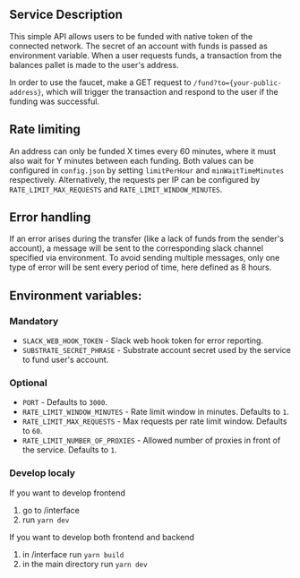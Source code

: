 ## Service Description

This simple API allows users to be funded with native token of the connected network.
The secret of an account with funds is passed as environment variable. When a user requests funds,
a transaction from the balances pallet is made to the user's address.

In order to use the faucet, make a GET request to `/fund?to={your-public-address}`, which will trigger
the transaction and respond to the user if the funding was successful.

## Rate limiting

An address can only be funded X times every 60 minutes, where it must also wait for Y minutes between
each funding. Both values can be configured in `config.json` by setting `limitPerHour` and `minWaitTimeMinutes`
respectively.
Alternatively, the requests per IP can be configured by `RATE_LIMIT_MAX_REQUESTS` and `RATE_LIMIT_WINDOW_MINUTES`.

## Error handling

If an error arises during the transfer (like a lack of funds from the sender's account), a message
will be sent to the corresponding slack channel specified via environment.
To avoid sending multiple messages, only one type of error will be sent every period of time,
here defined as 8 hours.

## Environment variables:

### Mandatory

- `SLACK_WEB_HOOK_TOKEN` - Slack web hook token for error reporting.
- `SUBSTRATE_SECRET_PHRASE` - Substrate account secret used by the service to fund user's account.

### Optional

- `PORT` - Defaults to `3000`.
- `RATE_LIMIT_WINDOW_MINUTES` - Rate limit window in minutes. Defaults to `1`.
- `RATE_LIMIT_MAX_REQUESTS` - Max requests per rate limit window. Defaults to `60`.
- `RATE_LIMIT_NUMBER_OF_PROXIES` - Allowed number of proxies in front of the service. Defaults to `1`.

### Develop localy

If you want to develop frontend

1. go to /interface
2. run `yarn dev`

If you want to develop both frontend and backend

1. in /interface run `yarn build`
2. in the main directory run `yarn dev`
